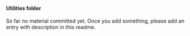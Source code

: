 #### Utilities folder ####

So far no material committed yet. Once you add something, please add an entry with description in this readme. 



